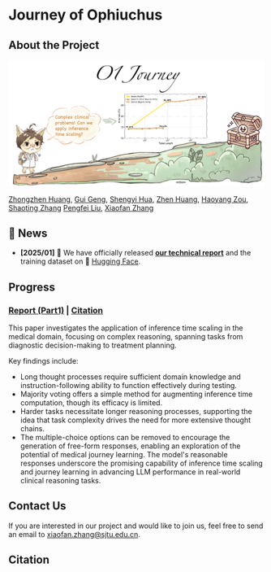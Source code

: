 # Journey of Ophiuchus


## About the Project


![](./images/journey_of_ophiuchus.png)



[Zhongzhen Huang](https://scholar.google.com/citations?user=LrZdFHgAAAAJ), [Gui Geng](), [Shengyi Hua](https://github.com/hsymm), [Zhen Huang](https://huangzhen02.github.io), [Haoyang Zou](https://scholar.google.com/citations?user=btPmUcoAAAAJ&hl=en), [Shaoting Zhang](https://scholar.google.com/citations?user=oiBMWK4AAAAJ) [Pengfei Liu](https://plms.ai/), [Xiaofan Zhang](https://scholar.google.com/citations?user=30e95fEAAAAJ)


## 🎉 News
- **\[2025/01\]** 🚨 We have officially released [**our technical report**]() and the training dataset on 🤗 [Hugging Face](https://huggingface.co/datasets/SPIRAL-MED/o1-journey-Ophiuchus).



## Progress

### [**Report (Part1)**]() | [**Citation**](#citation)


This paper investigates the application of inference time scaling in the medical domain, focusing on complex reasoning, spanning tasks from diagnostic decision-making to treatment planning. 

Key findings include:

- Long thought processes require sufficient domain knowledge and instruction-following ability to function effectively during testing.
- Majority voting offers a simple method for augmenting inference time computation, though its efficacy is limited.
- Harder tasks necessitate longer reasoning processes, supporting the idea that task complexity drives the need for more extensive thought chains.
- The multiple-choice options can be removed to encourage the generation of free-form responses, enabling an exploration of the potential of medical journey learning. The model's reasonable responses underscore the promising capability of inference time scaling and journey learning in advancing LLM performance in real-world clinical reasoning tasks.



## Contact Us

If you are interested in our project and would like to join us, feel free to send an email to [xiaofan.zhang@sjtu.edu.cn](mailto:xiaofan.zhang@sjtu.edu.cn).

## Citation

```

```
